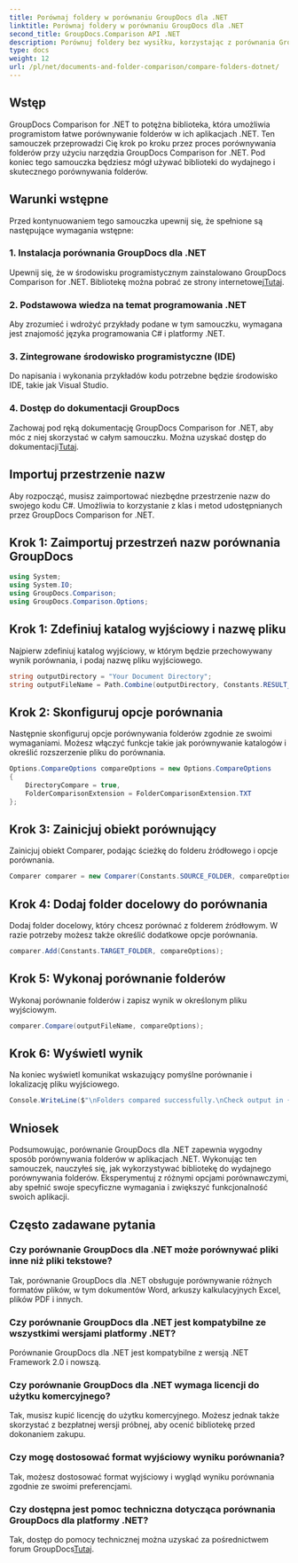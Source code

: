 ```yaml
---
title: Porównaj foldery w porównaniu GroupDocs dla .NET
linktitle: Porównaj foldery w porównaniu GroupDocs dla .NET
second_title: GroupDocs.Comparison API .NET
description: Porównuj foldery bez wysiłku, korzystając z porównania GroupDocs dla platformy .NET. Postępuj zgodnie z naszymi instrukcjami krok po kroku, aby skutecznie porównać foldery. Ulepsz swoje aplikacje .NET.
type: docs
weight: 12
url: /pl/net/documents-and-folder-comparison/compare-folders-dotnet/
---
```

## Wstęp
GroupDocs Comparison for .NET to potężna biblioteka, która umożliwia programistom łatwe porównywanie folderów w ich aplikacjach .NET. Ten samouczek przeprowadzi Cię krok po kroku przez proces porównywania folderów przy użyciu narzędzia GroupDocs Comparison for .NET. Pod koniec tego samouczka będziesz mógł używać biblioteki do wydajnego i skutecznego porównywania folderów.
## Warunki wstępne
Przed kontynuowaniem tego samouczka upewnij się, że spełnione są następujące wymagania wstępne:
### 1. Instalacja porównania GroupDocs dla .NET
 Upewnij się, że w środowisku programistycznym zainstalowano GroupDocs Comparison for .NET. Bibliotekę można pobrać ze strony internetowej[Tutaj](https://releases.groupdocs.com/comparison/net/).
### 2. Podstawowa wiedza na temat programowania .NET
Aby zrozumieć i wdrożyć przykłady podane w tym samouczku, wymagana jest znajomość języka programowania C# i platformy .NET.
### 3. Zintegrowane środowisko programistyczne (IDE)
Do napisania i wykonania przykładów kodu potrzebne będzie środowisko IDE, takie jak Visual Studio.
### 4. Dostęp do dokumentacji GroupDocs
Zachowaj pod ręką dokumentację GroupDocs Comparison for .NET, aby móc z niej skorzystać w całym samouczku. Można uzyskać dostęp do dokumentacji[Tutaj](https://reference.groupdocs.com/comparison/net/).

## Importuj przestrzenie nazw
Aby rozpocząć, musisz zaimportować niezbędne przestrzenie nazw do swojego kodu C#. Umożliwia to korzystanie z klas i metod udostępnianych przez GroupDocs Comparison for .NET.
## Krok 1: Zaimportuj przestrzeń nazw porównania GroupDocs
```csharp
using System;
using System.IO;
using GroupDocs.Comparison;
using GroupDocs.Comparison.Options;
```

## Krok 1: Zdefiniuj katalog wyjściowy i nazwę pliku
Najpierw zdefiniuj katalog wyjściowy, w którym będzie przechowywany wynik porównania, i podaj nazwę pliku wyjściowego.
```csharp
string outputDirectory = "Your Document Directory";
string outputFileName = Path.Combine(outputDirectory, Constants.RESULT_FOLDER);
```
## Krok 2: Skonfiguruj opcje porównania
Następnie skonfiguruj opcje porównywania folderów zgodnie ze swoimi wymaganiami. Możesz włączyć funkcje takie jak porównywanie katalogów i określić rozszerzenie pliku do porównania.
```csharp
Options.CompareOptions compareOptions = new Options.CompareOptions
{
    DirectoryCompare = true,
    FolderComparisonExtension = FolderComparisonExtension.TXT
};
```
## Krok 3: Zainicjuj obiekt porównujący
Zainicjuj obiekt Comparer, podając ścieżkę do folderu źródłowego i opcje porównania.
```csharp
Comparer comparer = new Comparer(Constants.SOURCE_FOLDER, compareOptions);
```
## Krok 4: Dodaj folder docelowy do porównania
Dodaj folder docelowy, który chcesz porównać z folderem źródłowym. W razie potrzeby możesz także określić dodatkowe opcje porównania.
```csharp
comparer.Add(Constants.TARGET_FOLDER, compareOptions);
```
## Krok 5: Wykonaj porównanie folderów
Wykonaj porównanie folderów i zapisz wynik w określonym pliku wyjściowym.
```csharp
comparer.Compare(outputFileName, compareOptions);
```
## Krok 6: Wyświetl wynik
Na koniec wyświetl komunikat wskazujący pomyślne porównanie i lokalizację pliku wyjściowego.
```csharp
Console.WriteLine($"\nFolders compared successfully.\nCheck output in {Directory.GetCurrentDirectory()}.");
```

## Wniosek
Podsumowując, porównanie GroupDocs dla .NET zapewnia wygodny sposób porównywania folderów w aplikacjach .NET. Wykonując ten samouczek, nauczyłeś się, jak wykorzystywać bibliotekę do wydajnego porównywania folderów. Eksperymentuj z różnymi opcjami porównawczymi, aby spełnić swoje specyficzne wymagania i zwiększyć funkcjonalność swoich aplikacji.
## Często zadawane pytania
### Czy porównanie GroupDocs dla .NET może porównywać pliki inne niż pliki tekstowe?
Tak, porównanie GroupDocs dla .NET obsługuje porównywanie różnych formatów plików, w tym dokumentów Word, arkuszy kalkulacyjnych Excel, plików PDF i innych.
### Czy porównanie GroupDocs dla .NET jest kompatybilne ze wszystkimi wersjami platformy .NET?
Porównanie GroupDocs dla .NET jest kompatybilne z wersją .NET Framework 2.0 i nowszą.
### Czy porównanie GroupDocs dla .NET wymaga licencji do użytku komercyjnego?
Tak, musisz kupić licencję do użytku komercyjnego. Możesz jednak także skorzystać z bezpłatnej wersji próbnej, aby ocenić bibliotekę przed dokonaniem zakupu.
### Czy mogę dostosować format wyjściowy wyniku porównania?
Tak, możesz dostosować format wyjściowy i wygląd wyniku porównania zgodnie ze swoimi preferencjami.
### Czy dostępna jest pomoc techniczna dotycząca porównania GroupDocs dla platformy .NET?
 Tak, dostęp do pomocy technicznej można uzyskać za pośrednictwem forum GroupDocs[Tutaj](https://forum.groupdocs.com/c/comparison/12).